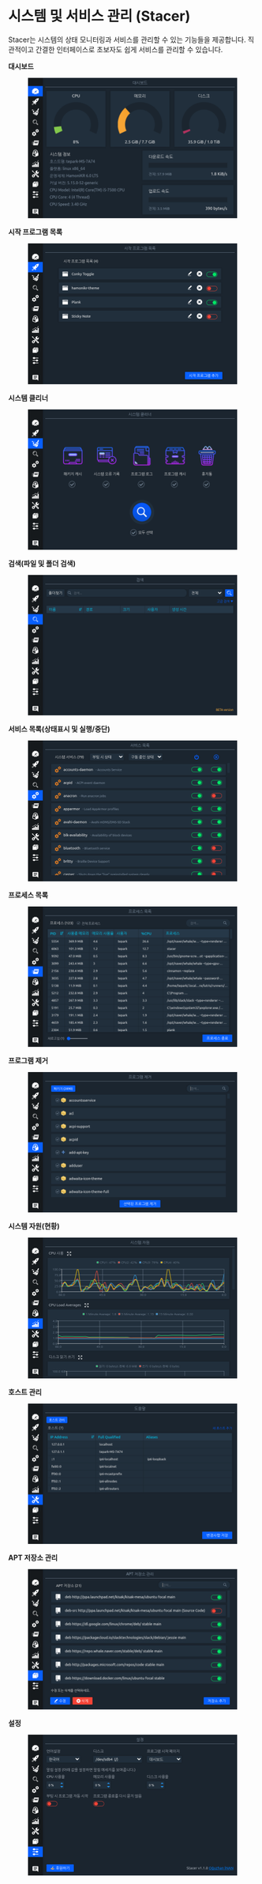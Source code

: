 # 시스템 및 서비스 관리 (Stacer)

Stacer는 시스템의 상태 모니터링과 서비스를 관리할 수 있는 기능들을 제공합니다. 직관적이고 간결한 인터페이스로 초보자도 쉽게 서비스를 관리할 수 있습니다.&#x20;

**대시보드**

<figure><img src="../../.gitbook/assets/Stacer1.png" alt=""><figcaption></figcaption></figure>

**시작 프로그램 목록**

<figure><img src="../../.gitbook/assets/Stacer2.png" alt=""><figcaption></figcaption></figure>

**시스템 클리너**

<figure><img src="../../.gitbook/assets/stacer3.png" alt=""><figcaption></figcaption></figure>

**검색(파일 및 폴더 검색)**

<figure><img src="../../.gitbook/assets/stacer4.png" alt=""><figcaption></figcaption></figure>

**서비스 목록(상태표시 및 실행/중단)**

<figure><img src="../../.gitbook/assets/stacer5.png" alt=""><figcaption></figcaption></figure>

**프로세스 목록**

<figure><img src="../../.gitbook/assets/stacer6.png" alt=""><figcaption></figcaption></figure>

**프로그램 제거**

<figure><img src="../../.gitbook/assets/stacer7.png" alt=""><figcaption></figcaption></figure>

**시스템 자원(현황)**

<figure><img src="../../.gitbook/assets/stacer8.png" alt=""><figcaption></figcaption></figure>

**호스트 관리**

<figure><img src="../../.gitbook/assets/stacer9.png" alt=""><figcaption></figcaption></figure>

**APT 저장소 관리**

<figure><img src="../../.gitbook/assets/stacer10.png" alt=""><figcaption></figcaption></figure>

**설정**

<figure><img src="../../.gitbook/assets/stacer11.png" alt=""><figcaption></figcaption></figure>
